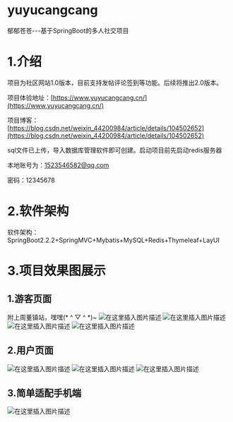 # yuyucangcang
郁郁苍苍---基于SpringBoot的多人社交项目

# 1.介绍
项目为社区网站1.0版本，目前支持发帖评论签到等功能。后续将推出2.0版本。

项目体验地址：[https://www.yuyucangcang.cn/](https://www.yuyucangcang.cn/)


项目博客：[https://blog.csdn.net/weixin_44200984/article/details/104502652](https://blog.csdn.net/weixin_44200984/article/details/104502652)

sql文件已上传，导入数据库管理软件即可创建。启动项目前先启动redis服务器

本地账号为：1523546582@qq.com

密码：12345678

# 2.软件架构
软件架构：SpringBoot2.2.2+SpringMVC+Mybatis+MySQL+Redis+Thymeleaf+LayUI
# 3.项目效果图展示
## 1.游客页面
附上周董镇站，嘿嘿(* ^ ▽ ^ *)~
![在这里插入图片描述](https://img-blog.csdnimg.cn/20200225191433404.png?x-oss-process=image/watermark,type_ZmFuZ3poZW5naGVpdGk,shadow_10,text_aHR0cHM6Ly9ibG9nLmNzZG4ubmV0L3dlaXhpbl80NDIwMDk4NA==,size_16,color_FFFFFF,t_70)
![在这里插入图片描述](https://img-blog.csdnimg.cn/20200225191749991.png?x-oss-process=image/watermark,type_ZmFuZ3poZW5naGVpdGk,shadow_10,text_aHR0cHM6Ly9ibG9nLmNzZG4ubmV0L3dlaXhpbl80NDIwMDk4NA==,size_16,color_FFFFFF,t_70)
![在这里插入图片描述](https://img-blog.csdnimg.cn/20200225191624236.png?x-oss-process=image/watermark,type_ZmFuZ3poZW5naGVpdGk,shadow_10,text_aHR0cHM6Ly9ibG9nLmNzZG4ubmV0L3dlaXhpbl80NDIwMDk4NA==,size_16,color_FFFFFF,t_70)
![在这里插入图片描述](https://img-blog.csdnimg.cn/20200225191556361.png?x-oss-process=image/watermark,type_ZmFuZ3poZW5naGVpdGk,shadow_10,text_aHR0cHM6Ly9ibG9nLmNzZG4ubmV0L3dlaXhpbl80NDIwMDk4NA==,size_16,color_FFFFFF,t_70)
## 2.用户页面
![在这里插入图片描述](https://img-blog.csdnimg.cn/2020022519181426.png?x-oss-process=image/watermark,type_ZmFuZ3poZW5naGVpdGk,shadow_10,text_aHR0cHM6Ly9ibG9nLmNzZG4ubmV0L3dlaXhpbl80NDIwMDk4NA==,size_16,color_FFFFFF,t_70)
![在这里插入图片描述](https://img-blog.csdnimg.cn/20200225191824651.png?x-oss-process=image/watermark,type_ZmFuZ3poZW5naGVpdGk,shadow_10,text_aHR0cHM6Ly9ibG9nLmNzZG4ubmV0L3dlaXhpbl80NDIwMDk4NA==,size_16,color_FFFFFF,t_70)
![在这里插入图片描述](https://img-blog.csdnimg.cn/20200225191834111.png?x-oss-process=image/watermark,type_ZmFuZ3poZW5naGVpdGk,shadow_10,text_aHR0cHM6Ly9ibG9nLmNzZG4ubmV0L3dlaXhpbl80NDIwMDk4NA==,size_16,color_FFFFFF,t_70)
## 3.简单适配手机端
![在这里插入图片描述](https://img-blog.csdnimg.cn/20200225191850193.png?x-oss-process=image/watermark,type_ZmFuZ3poZW5naGVpdGk,shadow_10,text_aHR0cHM6Ly9ibG9nLmNzZG4ubmV0L3dlaXhpbl80NDIwMDk4NA==,size_16,color_FFFFFF,t_70)



